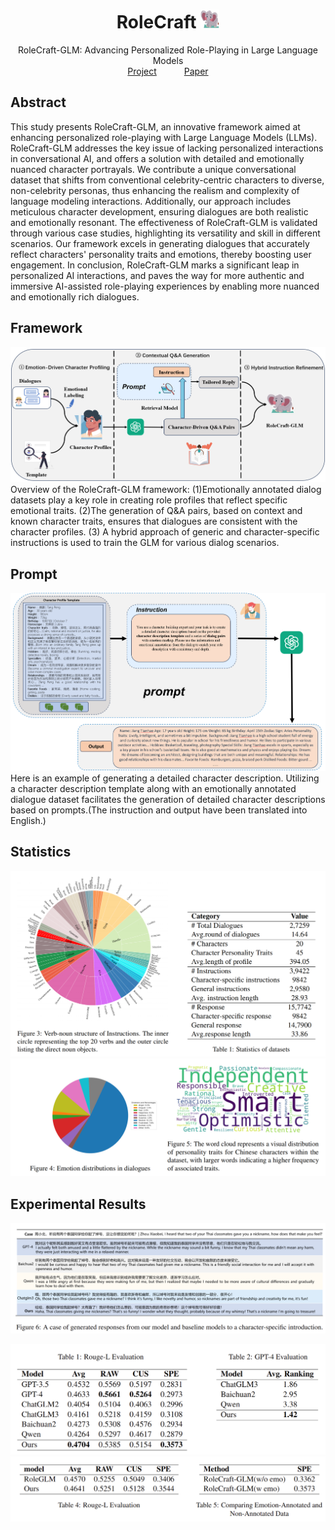 <h1 align="center">
  RoleCraft <img src="./assets/logo.png" width="30" height="30" />
</h1>

<div align="center">
  RoleCraft-GLM: Advancing Personalized Role-Playing in Large Language Models
</div>

<div align="center" style="text-align: center;">
  <a href="https://tml2002.github.io/RoleCraft" style="margin-right: 40px;">Project</a>
  <a href="https://tml2002.github.io/RoleCraft">Paper</a>
</div>

## Abstract

This study presents RoleCraft-GLM, an innovative framework aimed at enhancing personalized role-playing with Large Language Models (LLMs). RoleCraft-GLM addresses the key issue of lacking personalized interactions in  conversational AI, and offers a solution with detailed and emotionally nuanced character portrayals. We contribute a unique conversational dataset that shifts from conventional celebrity-centric characters to diverse, non-celebrity personas, thus enhancing the realism and complexity of language modeling interactions. Additionally, our approach includes meticulous character development, ensuring dialogues are both realistic and emotionally resonant. The effectiveness of RoleCraft-GLM is validated through various case studies, highlighting its versatility and skill in different scenarios. Our framework excels in generating dialogues that accurately reflect characters' personality traits and emotions, thereby boosting user engagement. In conclusion, RoleCraft-GLM marks a significant leap in personalized AI interactions, and paves the way for more authentic and immersive AI-assisted role-playing experiences by enabling more nuanced and emotionally rich dialogues.

## Framework
![Framework Image1](./assets/framework.png)
Overview of the RoleCraft-GLM framework: (1)Emotionally annotated dialog datasets play a key role in creating role profiles that reflect specific emotional traits. (2)The generation of Q\&A pairs, based on context and known character traits, ensures that dialogues are consistent with the character profiles. (3) A hybrid approach of generic and character-specific instructions is used to train the GLM for various dialog scenarios.

## Prompt
![Framework Image2](./assets/prompt.png)
Here is an example of generating a detailed character description. Utilizing a character description template along with an emotionally annotated dialogue dataset facilitates the generation of detailed character descriptions based on prompts.(The instruction and output have been translated into English.)

## Statistics
![Statistics Image 1](./assets/statistic1.png)
![Statistics Image 2](./assets/statistic2.png)

## Experimental Results
![Experimental Results Image 1](./assets/case.png)

![Experimental Results Image 2](./assets/result1.png)
![Experimental Results Image 3](./assets/result2.png)

